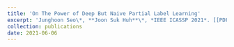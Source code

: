```yaml
---
title: 'On The Power of Deep But Naive Partial Label Learning'
excerpt: 'Junghoon Seo\*, **Joon Suk Huh**\*, *IEEE ICASSP 2021*. [[PDF](https://arxiv.org/pdf/2010.11600.pdf)]'
collection: publications
date: 2021-06-06
---
```


